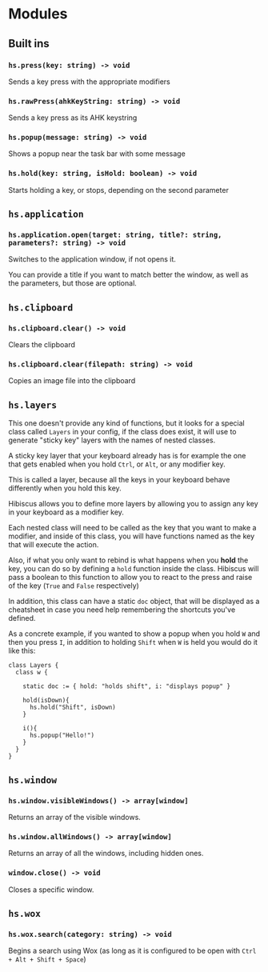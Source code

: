 # Modules

## Built ins

### `hs.press(key: string) -> void`

Sends a key press with the appropriate modifiers

### `hs.rawPress(ahkKeyString: string) -> void`

Sends a key press as its AHK keystring

### `hs.popup(message: string) -> void`

Shows a popup near the task bar with some message

### `hs.hold(key: string, isHold: boolean) -> void`

Starts holding a key, or stops, depending on the second parameter

## `hs.application`

### `hs.application.open(target: string, title?: string, parameters?: string) -> void`

Switches to the application window, if not opens it.

You can provide a title if you want to match better the window, as well as the parameters, but those are optional.

## `hs.clipboard`

### `hs.clipboard.clear() -> void`

Clears the clipboard

### `hs.clipboard.clear(filepath: string) -> void`

Copies an image file into the clipboard

## `hs.layers`

This one doesn't provide any kind of functions, but it looks for a special class called `Layers` in your config, if the class does exist, it will use to generate "sticky key" layers with the names of nested classes.

A sticky key layer that your keyboard already has is for example the one
that gets enabled when you hold `Ctrl`, or `Alt`, or any modifier key.

This is called a layer, because all the keys in your keyboard behave differently when you hold this key.

Hibiscus allows you to define more layers by allowing you to assign any key in your keyboard as a modifier key.

Each nested class will need to be called as the key that you want to make a modifier, and inside of this class, you will have functions named as the key that will execute the action.

Also, if what you only want to rebind is what happens when you **hold** the key, you can do so by defining a `hold` function inside the class. Hibiscus will pass a boolean to this function to allow you to react to the press and raise of the key (`True` and `False` respectively)

In addition, this class can have a static `doc` object, that will be displayed as a cheatsheet in case you need help remembering the shortcuts you've defined.

As a concrete example, if you wanted to show a popup when you hold `W` and then you press `I`, in addition to holding `Shift` when `W` is held you would do it like this:

```ahk
class Layers {
  class w {

    static doc := { hold: "holds shift", i: "displays popup" }

    hold(isDown){
      hs.hold("Shift", isDown)
    }

    i(){
      hs.popup("Hello!")
    }
  }
}
```

## `hs.window`

### `hs.window.visibleWindows() -> array[window]`

Returns an array of the visible windows.

### `hs.window.allWindows() -> array[window]`

Returns an array of all the windows, including hidden ones.

### `window.close() -> void`

Closes a specific window.

## `hs.wox`


### `hs.wox.search(category: string) -> void`

Begins a search using Wox (as long as it is configured to be open with `Ctrl + Alt + Shift + Space`)